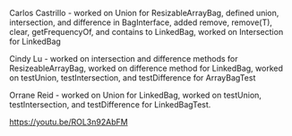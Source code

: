 Carlos Castrillo - worked on Union for ResizableArrayBag, defined union, intersection, and difference in BagInterface, added remove, remove(T), clear, getFrequencyOf, and contains to LinkedBag, worked on Intersection
for LinkedBag

Cindy Lu - worked on intersection and difference methods for ResizeableArrayBag, worked on difference method for LinkedBag, worked on testUnion, testIntersection, and testDifference for ArrayBagTest

Orrane Reid - worked on Union for LinkedBag, worked on testUnion, testIntersection, and testDifference for LinkedBagTest.

https://youtu.be/ROL3n92AbFM